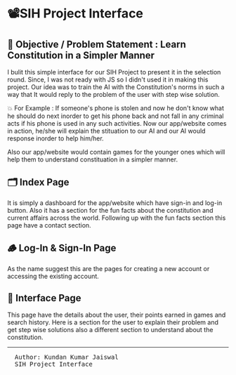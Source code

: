 # 📽️SIH Project Interface

## 💪 Objective / Problem Statement : Learn Constitution in a Simpler Manner

I bulit this simple interface for our SIH Project to present it in the selection round. Since, I was not ready with JS so I didn't used it in making this project. Our idea was to train the AI with the Constitution's norms in such a way that It would reply to the problem of the user with step wise solution. 

💥 For Example : If someone's phone is stolen and now he don't know what he should do next inorder to get his phone back and not fall in any criminal acts if his phone is used in any such activities. Now our app/website comes in action, he/she will explain the stituation to our AI and our AI would response inorder to help him/her.

Also our app/website would contain games for the younger ones which will help them to understand  constituation in a simpler manner. 


## 🗂️ Index Page 
It is simply a dashboard for the app/website which have sign-in and log-in button. Also it has
a section for the fun facts about the constitution and current affairs across the world. Following up with the fun facts section this page have a contact section.


## 🪵 Log-In & Sign-In Page
As the name suggest this are the pages for creating a new account or accessing the existing account.


## 📃 Interface Page
This page have the details about the user, their points earned in games and search history. Here is a section for the user to explain their problem and get step wise solutions also a different section to understand about the constitution.


<hr>
<pre>
  Author: Kundan Kumar Jaiswal
  SIH Project Interface
</pre>